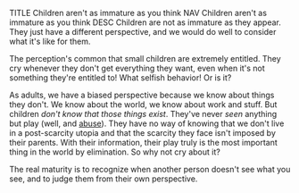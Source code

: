 TITLE Children aren't as immature as you think
NAV Children aren't as immature as you think
DESC Children are not as immature as they appear. They just have a different perspective, and we would do well to consider what it's like for them.

The perception's common that small children are extremely entitled. They cry whenever they don't get everything they want, even when it's not something they're entitled to! What selfish behavior! Or is it?

As adults, we have a biased perspective because we know about things they don't. We know about the world, we know about work and stuff. But children *don't know that those things exist*. They've never *seen* anything but play (well, and [abuse](children)). They have no way of knowing that we don't live in a post-scarcity utopia and that the scarcity they face isn't imposed by their parents. With their information, their play truly is the most important thing in the world by elimination. So why not cry about it?

The real maturity is to recognize when another person doesn't see what you see, and to judge them from their own perspective.
